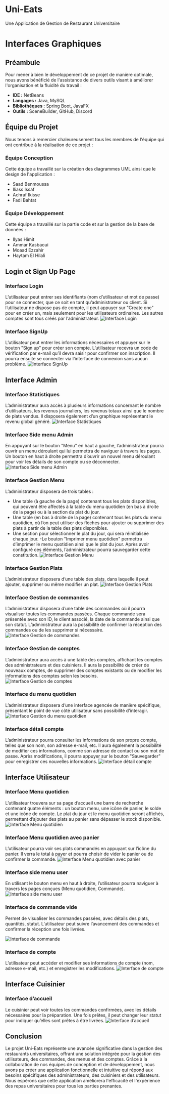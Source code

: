 # Uni-Eats
Une Application de Gestion de Restaurant Universitaire

# Interfaces Graphiques

## Préambule
Pour mener à bien le développement de ce projet de manière optimale, nous avons bénéficié de l'assistance de divers outils visant à améliorer l'organisation et la fluidité du travail :
- **IDE :** NetBeans
- **Langages :** Java, MySQL
- **Bibliothèques :** Spring Boot, JavaFX
- **Outils :** SceneBuilder, GitHub, Discord

## Équipe du Projet
Nous tenons à remercier chaleureusement tous les membres de l'équipe qui ont contribué à la réalisation de ce projet :

### Équipe Conception
Cette équipe a travaillé sur la création des diagrammes UML ainsi que le design de l'application :
- Saad Benmoussa
- Iliass Issaf
- Achraf Ikisse
- Fadi Bahtat

### Équipe Développement
Cette équipe a travaillé sur la partie code et sur la gestion de la base de données :
- Ilyas Himit
- Ammar Kasbaoui
- Moaad Ezzahir 
- Haytam El Hilali
## Login et Sign Up Page

### Interface Login
L’utilisateur peut entrer ses identifiants (nom d’utilisateur et mot de passe) pour se connecter, que ce soit en tant qu’administrateur ou client.
Si l’utilisateur ne dispose pas de compte, il peut appuyer sur "Create one" pour en créer un, mais seulement pour les utilisateurs ordinaires. Les autres comptes sont tous créés par l’administrateur.
![Interface Login](/Interfaces_UniEats/login.png)

### Interface SignUp
L’utilisateur peut entrer les informations nécessaires et appuyer sur le bouton "Sign up" pour créer son compte.
L’utilisateur recevra un code de vérification par e-mail qu’il devra saisir pour confirmer son inscription.
Il pourra ensuite se connecter via l’interface de connexion sans aucun problème.
![Interface SignUp](/Interfaces_UniEats/SignUp.png)

## Interface Admin

### Interface Statistiques
L’administrateur aura accès à plusieurs informations concernant le nombre d’utilisateurs, les revenus journaliers, les revenus totaux ainsi que le nombre de plats vendus.
Il disposera également d’un graphique représentant le revenu global généré.
![Interface Statistiques](/Interfaces_UniEats/Admin/Stats.png)

### Interface Side menu Admin
En appuyant sur le bouton "Menu" en haut à gauche, l’administrateur pourra ouvrir un menu déroulant qui lui permettra de naviguer à travers les pages.
Un bouton en haut à droite permettra d’ouvrir un nouvel menu déroulant pour voir les détails de son compte ou se déconnecter.
![Interface Side menu Admin](/Interfaces_UniEats/Admin/SideMenu.png)

### Interface Gestion Menu
L’administrateur disposera de trois tables :
- Une table (à gauche de la page) contenant tous les plats disponibles, qui peuvent être affectés à la table du menu quotidien (en bas à droite de la page) ou à la section du plat du jour.
- Une table (en bas à droite de la page) contenant tous les plats du menu quotidien, où l’on peut utiliser des flèches pour ajouter ou supprimer des plats à partir de la table des plats disponibles.
- Une section pour sélectionner le plat du jour, qui sera réinitialisée chaque jour.
-Le bouton "Imprimer menu quotidien" permettra d’imprimer le menu quotidien ainsi que le plat du jour.
Après avoir configuré ces éléments, l’administrateur pourra sauvegarder cette constitution.
![Interface Gestion Menu](/Interfaces_UniEats/Admin/Gestion_menu.png)

### Interface Gestion Plats
L’administrateur disposera d’une table des plats, dans laquelle il peut ajouter, supprimer ou même modifier un plat.
![Interface Gestion Plats](/Interfaces_UniEats/Admin/Gestion_Plat.png)

### Interface Gestion de commandes
L’administrateur disposera d’une table des commandes où il pourra visualiser toutes les commandes passées. Chaque commande sera présentée avec son ID, le client associé, la date de la commande ainsi que son statut. L’administrateur aura la possibilité de confirmer la réception des commandes ou de les supprimer si nécessaire.
![Interface Gestion de commandes](/Interfaces_UniEats/Admin/Menu_Gestion_Commande.png)

### Interface Gestion de comptes
L’administrateur aura accès à une table des comptes, affichant les comptes des administrateurs et des cuisiniers. Il aura la possibilité de créer de nouveaux comptes, de supprimer des comptes existants ou de modifier les informations des comptes selon les besoins.
![Interface Gestion de comptes](/Interfaces_UniEats/Admin/Menu_Gestion_compte.png)

### Interface  du menu quotidien
L’administrateur disposera d’une interface agencée de manière spécifique, présentant le point de vue côté utilisateur sans possibilité d’interagir.
![Interface Gestion du menu quotidien](/Interfaces_UniEats/Admin/Menu_Quotidien.png)

### Interface détail compte
L’administrateur pourra consulter les informations de son propre compte, telles que son nom, son adresse e-mail, etc. Il aura également la possibilité de modifier ces informations, comme son adresse de contact ou son mot de passe. Après modifications, il pourra appuyer sur le bouton "Sauvegarder" pour enregistrer ces nouvelles informations.
![Interface détail compte](/Interfaces_UniEats/Admin/Details_compte.png)

## Interface Utilisateur

### Interface Menu quotidien
L’utilisateur trouvera sur sa page d’accueil une barre de recherche contenant quatre éléments : un bouton menu, une icône de panier, le solde et une icône de compte. Le plat du jour et le menu quotidien seront affichés, permettant d’ajouter des plats au panier sans dépasser le stock disponible.
![Interface Menu quotidien](/Interfaces_UniEats/Admin/Menu_Quotidien.png)

### Interface Menu quotidien avec panier
L’utilisateur pourra voir ses plats commandés en appuyant sur l’icône du panier. Il verra le total à payer et pourra choisir de vider le panier ou de confirmer la commande.
![Interface Menu quotidien avec panier](/Interfaces_UniEats/User/Menu_QuotidienavecPanier.png)

### Interface side menu user
En utilisant le bouton menu en haut à droite, l’utilisateur pourra naviguer à travers les pages conçues (Menu quotidien, Commande).
![Interface side menu user](/Interfaces_UniEats/User/SideMenu_User.png)

### Interface de commande vide
Permet de visualiser les commandes passées, avec détails des plats, quantités, statut. L’utilisateur peut suivre l’avancement des commandes et confirmer la réception une fois livrées.

![Interface de commande](/Interfaces_UniEats/User/Page_Commande.png)

### Interface de compte
L’utilisateur peut accéder et modifier ses informations de compte (nom, adresse e-mail, etc.) et enregistrer les modifications.
![Interface de compte](/Interfaces_UniEats/User/Details_compte.png)

## Interface Cuisinier

### Interface d’accueil
Le cuisinier peut voir toutes les commandes confirmées, avec les détails nécessaires pour la préparation. Une fois prêtes, il peut changer leur statut pour indiquer qu’elles sont prêtes à être livrées.
![Interface d’accueil](/Interfaces_UniEats/Cuisto/Page_cuisto.png)
## Conclusion
Le projet Uni-Eats représente une avancée significative dans la gestion des restaurants universitaires, offrant une solution intégrée pour la gestion des utilisateurs, des commandes, des menus et des comptes. Grâce à la collaboration de nos équipes de conception et de développement, nous avons pu créer une application fonctionnelle et intuitive qui répond aux besoins spécifiques des administrateurs, des cuisiniers et des utilisateurs. Nous espérons que cette application améliorera l'efficacité et l'expérience des repas universitaires pour tous les parties prenantes.

